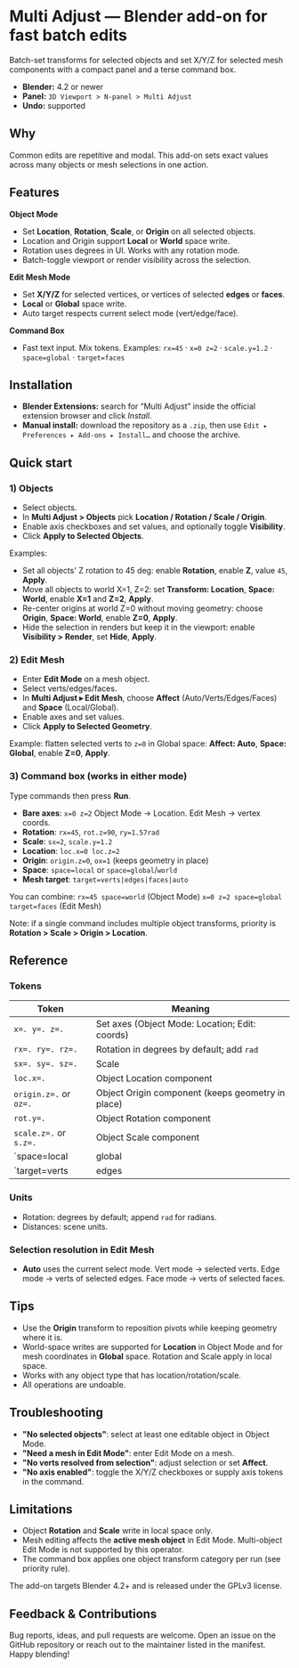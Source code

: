 # Multi Adjust — Blender add-on for fast batch edits

Batch-set transforms for selected objects and set X/Y/Z for selected mesh components with a compact panel and a terse command box.

- **Blender:** 4.2 or newer
- **Panel:** `3D Viewport > N-panel > Multi Adjust`
- **Undo:** supported

## Why
Common edits are repetitive and modal. This add-on sets exact values across many objects or mesh selections in one action.

## Features
**Object Mode**
- Set **Location**, **Rotation**, **Scale**, or **Origin** on all selected objects.
- Location and Origin support **Local** or **World** space write.
- Rotation uses degrees in UI. Works with any rotation mode.
- Batch-toggle viewport or render visibility across the selection.

**Edit Mesh Mode**
- Set **X/Y/Z** for selected vertices, or vertices of selected **edges** or **faces**.
- **Local** or **Global** space write.
- Auto target respects current select mode (vert/edge/face).

**Command Box**
- Fast text input. Mix tokens. Examples:
  `rx=45` · `x=0 z=2` · `scale.y=1.2` · `space=global` · `target=faces`

## Installation
- **Blender Extensions:** search for “Multi Adjust” inside the official extension browser and click *Install*.
- **Manual install:** download the repository as a `.zip`, then use `Edit ▸ Preferences ▸ Add-ons ▸ Install…` and choose the archive.

## Quick start

### 1) Objects
- Select objects.
- In **Multi Adjust > Objects** pick **Location / Rotation / Scale / Origin**.
- Enable axis checkboxes and set values, and optionally toggle **Visibility**.
- Click **Apply to Selected Objects**.

Examples:
- Set all objects' Z rotation to 45 deg: enable **Rotation**, enable **Z**, value `45`, **Apply**.
- Move all objects to world X=1, Z=2: set **Transform: Location**, **Space: World**, enable **X=1** and **Z=2**, **Apply**.
- Re-center origins at world Z=0 without moving geometry: choose **Origin**, **Space: World**, enable **Z=0**, **Apply**.
- Hide the selection in renders but keep it in the viewport: enable **Visibility > Render**, set **Hide**, **Apply**.

### 2) Edit Mesh
- Enter **Edit Mode** on a mesh object.
- Select verts/edges/faces.
- In **Multi Adjust ▸ Edit Mesh**, choose **Affect** (Auto/Verts/Edges/Faces) and **Space** (Local/Global).
- Enable axes and set values.
- Click **Apply to Selected Geometry**.

Example: flatten selected verts to `z=0` in Global space: **Affect: Auto**, **Space: Global**, enable **Z=0**, **Apply**.

### 3) Command box (works in either mode)
Type commands then press **Run**.

- **Bare axes**: `x=0 z=2`
  Object Mode → Location. Edit Mesh → vertex coords.
- **Rotation**: `rx=45`, `rot.z=90`, `ry=1.57rad`
- **Scale**: `sx=2`, `scale.y=1.2`
- **Location**: `loc.x=0 loc.z=2`
- **Origin**: `origin.z=0`, `ox=1` (keeps geometry in place)
- **Space**: `space=local` or `space=global`/`world`
- **Mesh target**: `target=verts|edges|faces|auto`

You can combine:
`rx=45 space=world` (Object Mode)
`x=0 z=2 space=global target=faces` (Edit Mesh)

Note: if a single command includes multiple object transforms, priority is **Rotation > Scale > Origin > Location**.

## Reference

### Tokens
| Token            | Meaning                                  |
|------------------|-------------------------------------------|
| `x=. y=. z=.`    | Set axes (Object Mode: Location; Edit: coords) |
| `rx=. ry=. rz=.` | Rotation in degrees by default; add `rad` |
| `sx=. sy=. sz=.` | Scale                                     |
| `loc.x=.`        | Object Location component                 |
| `origin.z=.` or `oz=.` | Object Origin component (keeps geometry in place) |
| `rot.y=.`        | Object Rotation component                 |
| `scale.z=.` or `s.z=.` | Object Scale component             |
| `space=local|global|world` | Write space                     |
| `target=verts|edges|faces|auto` | Mesh elements to affect    |
### Units
- Rotation: degrees by default; append `rad` for radians.
- Distances: scene units.

### Selection resolution in Edit Mesh
- **Auto** uses the current select mode.
  Vert mode → selected verts.
  Edge mode → verts of selected edges.
  Face mode → verts of selected faces.

## Tips
- Use the **Origin** transform to reposition pivots while keeping geometry where it is.
- World-space writes are supported for **Location** in Object Mode and for mesh coordinates in **Global** space. Rotation and Scale apply in local space.
- Works with any object type that has location/rotation/scale.
- All operations are undoable.

## Troubleshooting
- **"No selected objects"**: select at least one editable object in Object Mode.
- **"Need a mesh in Edit Mode"**: enter Edit Mode on a mesh.
- **"No verts resolved from selection"**: adjust selection or set **Affect**.
- **"No axis enabled"**: toggle the X/Y/Z checkboxes or supply axis tokens in the command.

## Limitations
- Object **Rotation** and **Scale** write in local space only.
- Mesh editing affects the **active mesh object** in Edit Mode. Multi-object Edit Mode is not supported by this operator.
- The command box applies one object transform category per run (see priority rule).

The add-on targets Blender 4.2+ and is released under the GPLv3 license.

## Feedback & Contributions
Bug reports, ideas, and pull requests are welcome. Open an issue on the GitHub repository or reach out to the maintainer listed in the manifest. Happy blending!